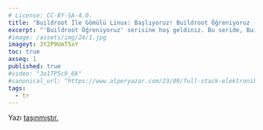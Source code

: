 ```yaml
---
# License: CC-BY-SA-4.0.
title: "Buildroot İle Gömülü Linux: Başlıyoruz! Buildroot Öğreniyoruz - 1"
excerpt: "'Buildroot Öğreniyoruz' serisine hoş geldiniz. Bu seride, Buildroot kullanarak nasıl gömülü Linux sistemleri oluşturabileceğimizi adım adım, hep beraber öğreneceğiz."
#image: /assets/img/24/1.jpg
imageyt: 3Y2P9UmT5xY
toc: true
axseq: 1
published: true
#video: "3o1TP5c9_6k"
#canonical_url: "https://www.alperyazar.com/23/09/full-stack-elektronik.html"
tags:
  - tr
---
```


<!-- markdownlint-capture -->
<!-- markdownlint-disable -->
<script type="text/javascript">
    window.location.href = "https://ayazar.dev/buildroot/basliyoruz.html";
</script>
<!-- markdownlint-restore -->

Yazı [taşınmıştır.](https://ayazar.dev/buildroot/basliyoruz.html)
